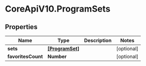 # CoreApiV10.ProgramSets

## Properties
Name | Type | Description | Notes
------------ | ------------- | ------------- | -------------
**sets** | [**[ProgramSet]**](ProgramSet.md) |  | [optional] 
**favoritesCount** | **Number** |  | [optional] 


